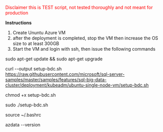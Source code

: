 <span style="color:red"> Disclaimer this is TEST script, not tested thoroughly  and not meant for production</span>

**Instructions**

1) Create Ununtu Azure VM
2) after the deployment is completed, stop the VM then increase the OS size to at least 300GB
3) Start the VM and login with ssh, then issue the following commands




sudo apt-get update && sudo apt-get upgrade 


curl --output setup-bdc.sh https://raw.githubusercontent.com/microsoft/sql-server-samples/master/samples/features/sql-big-data-cluster/deployment/kubeadm/ubuntu-single-node-vm/setup-bdc.sh

chmod +x setup-bdc.sh

sudo ./setup-bdc.sh

source ~/.bashrc

azdata --version

